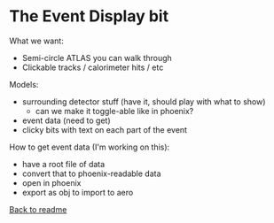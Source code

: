# The Event Display bit

What we want:
- Semi-circle ATLAS you can walk through
- Clickable tracks / calorimeter hits / etc

Models:
- surrounding detector stuff (have it, should play with what to show)
    - can we make it toggle-able like in phoenix?
- event data (need to get)
- clicky bits with text on each part of the event


How to get event data (I'm working on this):
- have a root file of data
- convert that to phoenix-readable data
- open in phoenix
- export as obj to import to aero


[Back to readme](README.md)